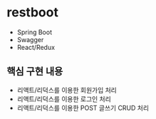 # restboot
- Spring Boot
- Swagger
- React/Redux
## 핵심 구현 내용
-  리액트/리덕스를 이용한 회원가입 처리
-  리액트/리덕스를 이용한 로그인 처리
-  리액트/리덕스를 이용한 POST 글쓰기 CRUD 처리
